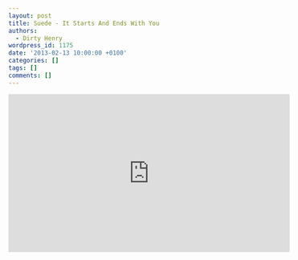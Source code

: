 ```yaml
---
layout: post
title: Suede - It Starts And Ends With You
authors:
  - Dirty Henry
wordpress_id: 1175
date: '2013-02-13 10:00:00 +0100'
categories: []
tags: []
comments: []
---
```

<iframe width="560" height="315" src="http://www.youtube.com/embed/D54iGj64dis" frameborder="0" allowfullscreen></iframe>
